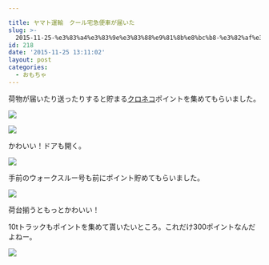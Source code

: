 ```yaml
---

title: ヤマト運輸　クール宅急便車が届いた
slug: >-
  2015-11-25-%e3%83%a4%e3%83%9e%e3%83%88%e9%81%8b%e8%bc%b8-%e3%82%af%e3%83%bc%e3%83%ab%e5%ae%85%e6%80%a5%e4%be%bf%e8%bb%8a%e3%81%8c%e5
id: 218
date: '2015-11-25 13:11:02'
layout: post
categories:
  - おもちゃ
---
```


荷物が届いたり送ったりすると貯まる[クロネコ](http://d.hatena.ne.jp/keyword/%A5%AF%A5%ED%A5%CD%A5%B3)ポイントを集めてもらいました。

![](https://cdn-ak.f.st-hatena.com/images/fotolife/p/peipeipe/20190630/20190630172241.jpg)

![](https://cdn-ak.f.st-hatena.com/images/fotolife/p/peipeipe/20190630/20190630170747.jpg)

かわいい！ドアも開く。

![](https://cdn-ak.f.st-hatena.com/images/fotolife/p/peipeipe/20190630/20190630165948.jpg)

手前のウォークスルー号も前にポイント貯めてもらいました。

![](https://cdn-ak.f.st-hatena.com/images/fotolife/p/peipeipe/20190630/20190630172237.jpg)

荷台揃うともっとかわいい！

10tトラックもポイントを集めて貰いたいところ。これだけ300ポイントなんだよねー。

![](https://cdn-ak.f.st-hatena.com/images/fotolife/p/peipeipe/20190630/20190630171651.png)